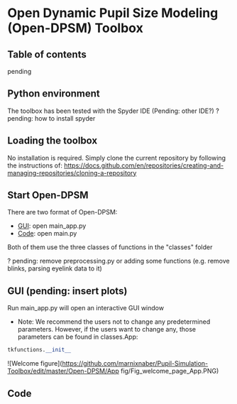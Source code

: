 # Open Dynamic Pupil Size Modeling (Open-DPSM) Toolbox

## Table of contents
pending

## Python environment
The toolbox has been tested with the Spyder IDE (Pending: other IDE?)
? pending: how to install spyder

## Loading the toolbox
No installation is required. Simply clone the current repository by following the instructions of: https://docs.github.com/en/repositories/creating-and-managing-repositories/cloning-a-repository

## Start Open-DPSM
There are two format of Open-DPSM:
- [GUI](##GUI): open main_app.py
- [Code](##Code): open main.py

Both of them use the three classes of functions in the "classes" folder

? pending: remove preprocessing.py or adding some functions (e.g. remove blinks, parsing eyelink data to it)

## GUI (pending: insert plots)

Run main_app.py will open an interactive GUI window

- Note: We recommend the users not to change any predetermined parameters. However, if the users want to change any, those parameters can be found in classes.App:
```python
tkfunctions.__init__
```
![Welcome figure](https://github.com/marnixnaber/Pupil-Simulation-Toolbox/edit/master/Open-DPSM/App fig/Fig_welcome_page_App.PNG)

## Code
